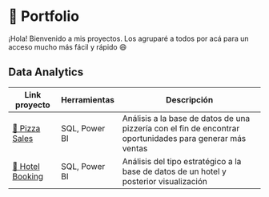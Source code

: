 # 📍 Portfolio
¡Hola! Bienvenido a mis proyectos. Los agruparé a todos por acá para un acceso mucho más fácil y rápido 😄

## Data Analytics
| Link proyecto| Herramientas | Descripción | 
|---|---|---|
|[🍕 Pizza Sales](https://github.com/marina-95/Pizza-Sales-Analysis)|SQL, Power BI | Análisis a la base de datos de una pizzería con el fin de encontrar oportunidades para generar más ventas |
|[🏢 Hotel Booking](https://github.com/marina-95/Booking-Hotel-Analysis)| SQL, Power BI| Análisis del tipo estratégico a la base de datos de un hotel y posterior visualización|
